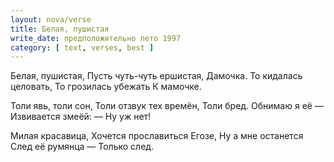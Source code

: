 ```yaml
---
layout: nova/verse
title: Белая, пушистая
write_date: предположительно лето 1997
category: [ text, verses, best ]
---
```

Белая, пушистая,
Пусть чуть-чуть ершистая,
Дамочка.
То кидалась целовать,
То грозилась убежать
К мамочке.

Толи явь, толи сон,
Толи отзвук тех времён,
Толи бред.
Обнимаю я её —
Извивается змеёй:
— Ну уж нет!

Милая красавица,
Хочется прославиться
Егозе,
Ну а мне останется
След её румянца —
Только след.
